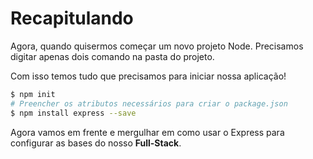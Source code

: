 # Recapitulando


Agora, quando quisermos começar um novo projeto Node. Precisamos digitar apenas dois comando na pasta do projeto.

Com isso temos tudo que precisamos para iniciar nossa aplicação!


``` sh
$ npm init
# Preencher os atributos necessários para criar o package.json
$ npm install express --save
```


Agora vamos em frente e mergulhar em como usar o Express para configurar as bases do nosso **Full-Stack**.
